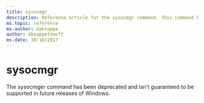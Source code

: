 ```yaml
---
title: sysocmgr
description: Reference article for the sysocmgr command. This command has been deprecated and is not guaranteed to be supported in future releases of Windows.
ms.topic: reference
ms.author: daknappe
author: dknappettmsft
ms.date: 10/16/2017
---
```


# sysocmgr

The sysocmger command has been deprecated and isn't guaranteed to be supported in future releases of Windows.

